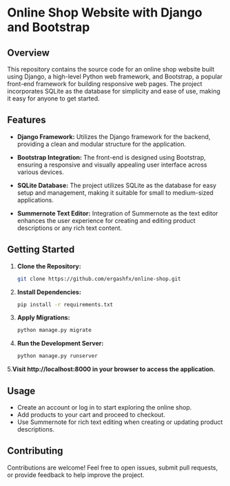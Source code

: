 # Online Shop Website with Django and Bootstrap

## Overview

This repository contains the source code for an online shop website built using Django, a high-level Python web framework, and Bootstrap, a popular front-end framework for building responsive web pages. The project incorporates SQLite as the database for simplicity and ease of use, making it easy for anyone to get started.

## Features

- **Django Framework:** Utilizes the Django framework for the backend, providing a clean and modular structure for the application.
  
- **Bootstrap Integration:** The front-end is designed using Bootstrap, ensuring a responsive and visually appealing user interface across various devices.

- **SQLite Database:** The project utilizes SQLite as the database for easy setup and management, making it suitable for small to medium-sized applications.

- **Summernote Text Editor:** Integration of Summernote as the text editor enhances the user experience for creating and editing product descriptions or any rich text content.

## Getting Started

1. **Clone the Repository:**
   ```bash
   git clone https://github.com/ergashfx/online-shop.git

2. **Install Dependencies:**
   ```bash
   pip install -r requirements.txt
3. **Apply Migrations:**
   ```bash
   python manage.py migrate
4. **Run the Development Server:**
   ```bash
   python manage.py runserver
5.**Visit http://localhost:8000 in your browser to access the application.**

## Usage
- Create an account or log in to start exploring the online shop.
- Add products to your cart and proceed to checkout.
- Use Summernote for rich text editing when creating or updating product descriptions.

## Contributing
Contributions are welcome! Feel free to open issues, submit pull requests, or provide feedback to help improve the project.

